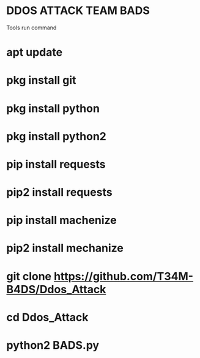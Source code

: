 # DDOS ATTACK TEAM BADS
Tools run command

# apt update 
# pkg install git
# pkg install python 
# pkg install python2
# pip install requests 
# pip2 install requests 
# pip install machenize
# pip2 install mechanize 
# git clone https://github.com/T34M-B4DS/Ddos_Attack

# cd Ddos_Attack

# python2 BADS.py
